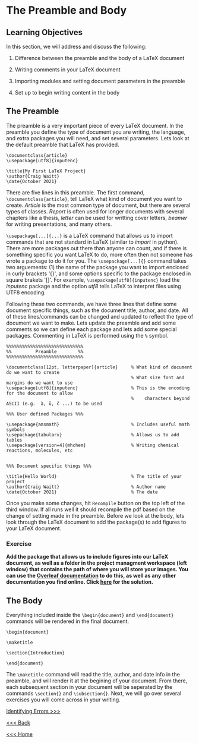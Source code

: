 # The Preamble and Body

## Learning Objectives

In this section, we will address and discuss the following:

1. Difference between the preamble and the body of a LaTeX document

2. Writing comments in your LaTeX document

3. Importing modules and setting document parameters in the preamble

4. Set up to begin writing content in the body

## The Preamble 

The preamble is a very important piece of every LaTeX document. In the preamble you define the type of document you are writing, the language, and extra packages you will need, and set several parameters. Lets look at the default preamble that LaTeX has provided. 

```
\documentclass{article}
\usepackage[utf8]{inputenc}

\title{My First LaTeX Project}
\author{Craig Waitt}
\date{October 2021}
```

There are five lines in this preamble. The first command, `\documentclass{article}`, tell LaTeX what kind of document you want to create. *Article* is the most common type of document, but there are several types of classes. *Report* is often used for longer documents with several chapters like a thesis, *letter* can be used for writting cover letters, *beamer* for writing presentations, and many others. 

`\usepackage[...]{...}` is a LaTeX command that allows us to import commands that are not standard in LaTeX (similar to *import* in python). There are more packages out there than anyone can count, and if there is something specific you want LaTeX to do, more often then not someone has wrote a package to do it for you. The `\usepackage[...]{}` command takes two arguements: (1) the name of the package you want to import enclosed in curly brackets '{}', and some options specific to the package enclosed in square brakets '[]'. For example, `\usepackage[utf8]{inputenc}` load the *inputenc* package and the option *utf8* tells LaTeX to interpret files using UTF8 encoding.

Following these two commands, we have three lines that define some document specific things, such as the document title, author, and date. All of these lines/commands can be changed and updated to reflect the type of document we want to make. Lets update the preamble and add some comments so we can define each package and lets add some special packages. Commenting in LaTeX is performed using the `%` symbol.

```
%%%%%%%%%%%%%%%%%%%%%%%%%%%%%
%%         Preamble        %%
%%%%%%%%%%%%%%%%%%%%%%%%%%%%%

\documentclass[12pt, letterpaper]{article}     % What kind of document do we want to create
                                               % What size font and margins do we want to use
\usepackage[utf8]{inputenc}                    % This is the encoding for the document to allow 
                                               %    characters beyond ASCII (e.g.  à, ü, č ...) to be used

%%% User defined Packages %%%

\usepackage{amsmath}                           % Includes useful math symbols
\usepackage{tabularx}                          % Allows us to add tables
\usepackage[version=4]{mhchem}                 % Writing chemical reactions, molecules, etc


%%% Document specific things %%%

\title{Hello World}                            % The title of your project            
\author{Craig Waitt}                           % Author name
\date{October 2021}                            % The date
```

Once you make some changes, hit `Recompile` button on the top left of the third window. If all runs well it should recompile the pdf based on the change of setting made in the preamble. Before we look at the body, lets look through the LaTeX document to add the package(s) to add figures to your LaTeX document.

### Exercise
**Add the package that allows us to include figures into our LaTeX document, as well as a folder in the project managment workspace (left window) that contains the path of where you will store your images. You can use the [Overleaf documentation](https://www.overleaf.com/learn) to do this, as well as any other documentation you find online. Click [here](soln1.md) for the solution.**

## The Body
Everything included inside the `\begin{document}` and `\end{document}` commands will be rendered in the final document.

```
\begin{document}

\maketitle

\section{Introduction}

\end{document}
``` 

The `\maketitle` command will read the title, author, and date info in the preamble, and will render it at the begining of your document. From there, each subsequent section in your document will be seperated by the commands `\section{}` and `\subsection{}`. Next, we will go over several exercises you will come across in your writing.

[Identifying Errors >>>](errors.md)

[<<< Back](start.md)

[<<< Home](../README.md)
